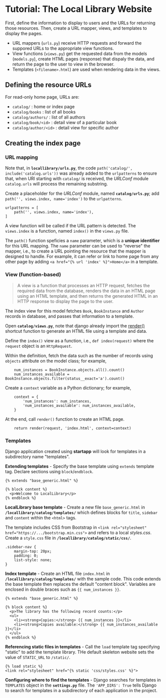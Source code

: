 # Tutorial: The Local Library Website

First, define the information to display to users and the URLs for returning those resources. Then, create a URL mapper, views, and templates to display the pages.
- URL mappers (`urls.py`) receive HTTP requests and forward the suppored URLs to the appropriate view functions.
- View functions (`views.py`) get the requested data from the models (`models.py`), create HTML pages (response) that dispaly the data, and return the page to the user to view in the browser.
- Templates (`<filename>.html`) are used when rendering data in the views.

## Defining the resource URLs

For read-only home page, URLs are:
- `catalog/` : home or index page
- `catalog/books` : list of all books
- `catalog/authors/` : list of all authors
- `catalog/book/<id>` : detail view of a particular book
- `catalog/author/<id>` : detail view for specific author

## Creating the index page

### URL mapping

Note that, in **`locallibrary/urls.py`**, the code `path('catalog/', include('catalog.urls'))` was already added to the `urlpatterns` to ensure that, when URl starting with `catalog/` is received, the *URLConf* module `catalog.urls` will process the remaining substring.

Create a placeholder for the *URLConf* module, named **`catalog/urls.py`**; add `path('', views.index, name='index')` to the `urlpatterns`.
```
urlpatterns = [
    path('', views.index, name='index'),
]
```
A view function will be called if the URL pattern is detected. The `views.index` is a function, named `index()` in the `views.py` file.

The `path()` function speficies a `name` parameter, which is a **unique identifier** for this URL mapping. The `name` parameter can be used to "reverse" the mapper, i.e., to create a URL pointing the resource that the mapper is designed to handle. For example, it can refer or link to home page from any other page by adding `<a href="{% url 'index' %}">Home</a>` in a template.

### View (function-based)

> A view is a function that processes an HTTP request, fetches the required data from the database, renders the data in an HTML page using an HTML template, and then returns the generated HTML in an HTTP response to display the page to the user. 

The index view for this model fetches `Book`, `BookInstance` and `Author` records in database, and passes that information to a template.

Open **`catalog/views.py`**, note that django already import the [render()](https://docs.djangoproject.com/en/3.1/topics/http/shortcuts/#django.shortcuts.render) shortcut function to generate an HTML file using a template and data.

Define the `index()` view as a function, i.e., `def index(request)` where the `request` object is an `HttpRequest`.

Within the definition, fetch the data such as the number of records using `objects` attribute on the model class; for example,
```
    num_instances = BookInstance.objects.all().count()
    num_instances_available = BookInstance.objects.filter(status__exact='a').count()
```

Create a `context` variable as a Python dictionary; for example,
```
    context = {
        'num_instances': num_instances,
        'num_instances_available': num_instances_available,
    }
```

At the end, call `render()` function to create an HTML page.
```
    return render(request, 'index.html', context=context)
```

### Templates

Django application created using **startapp** will look for templates in a subdirectory name "templates".

**Extending templates** - Specify the base template using `extends` template tag. Declare sections using `block`/`endblock`.
```
{% extends "base_generic.html" %}

{% block content %}
  <p>Welcome to LocalLibrary</p>
{% endblock %}
```

**LocalLibrary base template** - Create a new file `base_generic.html` in **`/locallibrary/catalog/templates/`** which defines blocks for `title`, `sidebar` and `content` within the `<html>` tags.

The template includes CSS from Bootstrap in `<link rel="stylesheet" href="https://.../bootstrap.min.css">` and refers to a local *styles.css*. Create a `style.css` file in **`/locallibrary/catalog/static/css/`**.
```
.sidebar-nav {
    margin-top: 20px;
    padding: 0;
    list-style: none;
}
```

**Index template** - Create an HTML file `index.html` in **`/locallibrary/catalog/templates/`** with the sample code. This code extends the base template then replaces the default "content block". Variables are enclosed in double braces such as `{{ num_instances }}`.
```
{% extends "base_generic.html" %}

{% block content %}
  <p>The library has the following record counts:</p>
  <ul>
    <li><strong>Copies:</strong> {{ num_instances }}</li>
    <li><strong>Copies available:</strong> {{ num_instances_available }}</li>
  </ul>
{% endblock %}
```

**Referencing static files in templates** - Call the `load` template tag specifying "static" to add the template library. THe default skeleton website sets the value of `STATIC_URL` to `/static/`.
```
{% load static %}
<link rel="stylesheet" href="{% static 'css/styles.css' %}">
```

**Configuring where to find the templates** - Django searches for templates in `TEMPLATES` object in the **`settings.py`** file. The `'APP_DIRS': True` tells Django to search for templates in a subdirectory of each application in the project.

